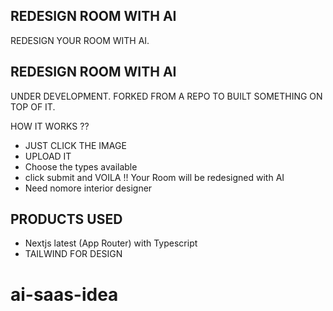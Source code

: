 ## REDESIGN ROOM WITH AI

REDESIGN YOUR ROOM WITH AI.

## REDESIGN ROOM WITH AI

UNDER DEVELOPMENT. FORKED FROM A REPO TO BUILT SOMETHING ON TOP OF IT.

HOW IT WORKS ??

- JUST CLICK THE IMAGE
- UPLOAD IT
- Choose the types available
- click submit and VOILA !! Your Room will be redesigned with AI
- Need nomore interior designer

## PRODUCTS USED

- Nextjs latest (App Router) with Typescript
- TAILWIND FOR DESIGN

# ai-saas-idea
